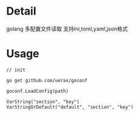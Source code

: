 # Detail
golang 多配置文件读取 支持ini,toml,yaml,json格式

# Usage

``` golang
// init

go get github.com/uerax/goconf

goconf.LoadConfig(path)

VarString("section", "key")
VarStringOrDefault("default", "section", "key")

```
